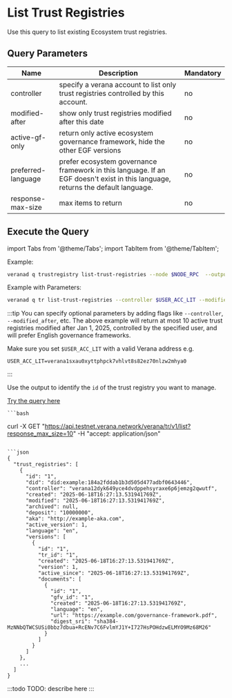 # List Trust Registries

Use this query to list existing Ecosystem trust registries.

## Query Parameters

|Name               |Description                            |Mandatory|
|-------------------|---------------------------------------|--------|
| controller        | specify a verana account to list only trust registries controlled by this account. | no |
| modified-after    | show only trust registries modified after this date | no |
| active-gf-only    | return only active ecosystem governance framework, hide the other EGF versions  | no |
| preferred-language    | prefer ecosystem governance framework in this language. If an EGF doesn't exist in this language, returns the default language.  | no |
| response-max-size    | max items to return  | no |

## Execute the Query

import Tabs from '@theme/Tabs';
import TabItem from '@theme/TabItem';

<Tabs>
  <TabItem value="cli" label="CLI" default>

Example:
```bash
veranad q trustregistry list-trust-registries --node $NODE_RPC  --output json
```

Example with Parameters:

```bash
veranad q tr list-trust-registries --controller $USER_ACC_LIT --modified-after "2025-01-01T00:00:00Z" --active-gf-only=true --response-max-size=10 --preferred-language en --node $NODE_RPC --output json
```

:::tip
You can specify optional parameters by adding flags like `--controller`, `--modified_after`, etc. The above example will return at most 10 active trust registries modified after Jan 1, 2025, controlled by the specified user, and will prefer English governance frameworks.

Make sure you set `$USER_ACC_LIT` with a valid Verana address e.g.
```
USER_ACC_LIT=verana1sxau0xyttphpck7vhlvt8s82ez70nlzw2mhya0
```
:::

Use the output to identify the `id` of the trust registry you want to manage.
  </TabItem>
  
  <TabItem value="api" label="API">

[Try the query here](https://api.testnet.verana.network/#/)


    ```bash
curl -X GET "https://api.testnet.verana.network/verana/tr/v1/list?response_max_size=10" -H  "accept: application/json"
```

```json
{
  "trust_registries": [
    {
      "id": "1",
      "did": "did:example:184a2fddab1b3d505d477adbf0643446",
      "controller": "verana12dyk649yce4dvdppehsyraxe6p6jemzg2qwutf",
      "created": "2025-06-18T16:27:13.531941769Z",
      "modified": "2025-06-18T16:27:13.531941769Z",
      "archived": null,
      "deposit": "10000000",
      "aka": "http://example-aka.com",
      "active_version": 1,
      "language": "en",
      "versions": [
        {
          "id": "1",
          "tr_id": "1",
          "created": "2025-06-18T16:27:13.531941769Z",
          "version": 1,
          "active_since": "2025-06-18T16:27:13.531941769Z",
          "documents": [
            {
              "id": "1",
              "gfv_id": "1",
              "created": "2025-06-18T16:27:13.531941769Z",
              "language": "en",
              "url": "https://example.com/governance-framework.pdf",
              "digest_sri": "sha384-MzNNbQTWCSUSi0bbz7dbua+RcENv7C6FvlmYJ1Y+I727HsPOHdzwELMYO9Mz68M26"
            }
          ]
        }
      ]
    },
    ...
  ]
}
```

  </TabItem>
  <TabItem value="indexer" label="Indexer">
  </TabItem>
  <TabItem value="frontend" label="Frontend">
    :::todo
    TODO: describe here
    :::
  </TabItem>
</Tabs>
